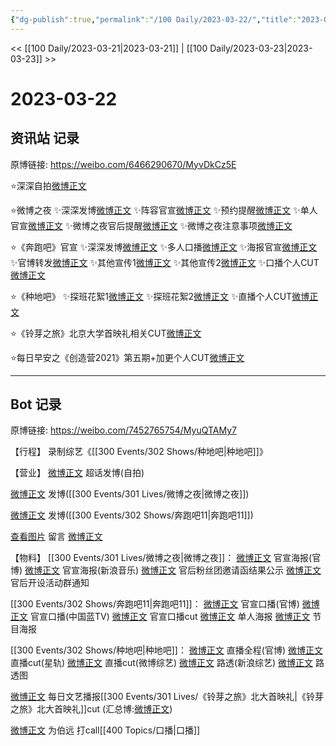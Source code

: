 ```yaml
---
{"dg-publish":true,"permalink":"/100 Daily/2023-03-22/","title":"2023-03-22","created":"2023-03-23T12:51:25.964+08:00","updated":"2023-03-23T12:57:53.770+08:00"}
---
```



<< [[100 Daily/2023-03-21\|2023-03-21]] | [[100 Daily/2023-03-23\|2023-03-23]] >>

# 2023-03-22

## 资讯站 记录

原博链接: https://weibo.com/6466290670/MyvDkCz5E

⭐深深自拍[微博正文](https://m.weibo.cn/6466290670/4882026073951655)

⭐微博之夜
✨深深发博[微博正文](https://m.weibo.cn/6466290670/4882048068881392)
✨阵容官宣[微博正文](https://m.weibo.cn/6466290670/4882057464121396)
✨预约提醒[微博正文](https://m.weibo.cn/6466290670/4882052707517029)
✨单人官宣[微博正文](https://m.weibo.cn/6466290670/4882049955008152)
✨微博之夜官后提醒[微博正文](https://m.weibo.cn/6466290670/4882195641274145)
✨微博之夜注意事项[微博正文](https://m.weibo.cn/6466290670/4882198950060294)

⭐《奔跑吧》官宣
✨深深发博[微博正文](https://m.weibo.cn/6466290670/4882107607023688)
✨多人口播[微博正文](https://m.weibo.cn/6466290670/4882097124935354)
✨海报官宣[微博正文](https://m.weibo.cn/6466290670/4882099510709283)
✨官博转发[微博正文](https://m.weibo.cn/6466290670/4882140754612918)
✨其他宣传1[微博正文](https://m.weibo.cn/6466290670/4882111553601539)
✨其他宣传2[微博正文](https://m.weibo.cn/6466290670/4882112932746989)
✨口播个人CUT[微博正文](https://m.weibo.cn/6466290670/4882107095321750)

⭐《种地吧》
✨探班花絮1[微博正文](https://m.weibo.cn/6466290670/4882081660274891)
✨探班花絮2[微博正文](https://m.weibo.cn/6466290670/4882082265039625)
✨直播个人CUT[微博正文](https://m.weibo.cn/6466290670/4882074995002672)

⭐《铃芽之旅》北京大学首映礼相关CUT[微博正文](https://m.weibo.cn/6466290670/4882072105127691)

⭐每日早安之《创造营2021》第五期+加更个人CUT[微博正文](https://m.weibo.cn/6466290670/4882010482675311)

---
## Bot 记录

原博链接: https://weibo.com/7452765754/MyuQTAMy7

【行程】
录制综艺《[[300 Events/302 Shows/种地吧\|种地吧]]》

【营业】
[微博正文](https://weibo.com/1736988591/4882020108600111) 超话发博(自拍)

[微博正文](https://weibo.com/1736988591/4882046293643636) 发博([[300 Events/301 Lives/微博之夜\|微博之夜]])

[微博正文](https://weibo.com/1736988591/4882106692406777) 发博([[300 Events/302 Shows/奔跑吧11\|奔跑吧11]])

[查看图片](https://wx2.sinaimg.cn/large/0088n2Pggy1hc903e8zxrj30ui0u0go1.jpg) 留言 [微博正文](https://weibo.com/1736988591/4881336039640029)

【物料】
[[300 Events/301 Lives/微博之夜\|微博之夜]]：
[微博正文](https://weibo.com/1677969704/4882056394310083) 官宣海报(官博)
[微博正文](https://weibo.com/1266269835/4882046646485105) 官宣海报(新浪音乐)
[微博正文](https://weibo.com/5248300719/4882183083267607) 官后粉丝团邀请函结果公示
[微博正文](https://weibo.com/5248300719/4882194860869748) 官后开设活动群通知

[[300 Events/302 Shows/奔跑吧11\|奔跑吧11]]：
[微博正文](https://weibo.com/5242381821/4882095412874168) 官宣口播(官博)
[微博正文](https://weibo.com/5594216204/4882097393107799) 官宣口播(中国蓝TV)
[微博正文](https://weibo.com/6466290670/4882107095321750) 官宣口播cut
[微博正文](https://weibo.com/5242381821/4882097985031994) 单人海报
[微博正文](https://weibo.com/5242381821/4882106708136361) 节目海报

[[300 Events/302 Shows/种地吧\|种地吧]]：
[微博正文](https://weibo.com/7781218487/4882023153667671) 直播全程(官博)
[微博正文](https://weibo.com/6466290670/4882074995002672) 直播cut(星轨)
[微博正文](https://weibo.com/2110705772/4882076677703930) 直播cut(微博综艺)
[微博正文](https://weibo.com/1878335471/4882076556067845) 路透(新浪综艺)
[微博正文](https://weibo.com/3199780861/4882088493056701) 路透图

[微博正文](https://weibo.com/6466290670/4882072105127691) 每日文艺播报[[300 Events/301 Lives/《铃芽之旅》北大首映礼\|《铃芽之旅》北大首映礼]]cut
(汇总博:[微博正文](https://weibo.com/7452765754/4880347558842366))

[微博正文](https://weibo.com/5977036090/4882097573986545) 为伯远 打call[[400 Topics/口播\|口播]]
